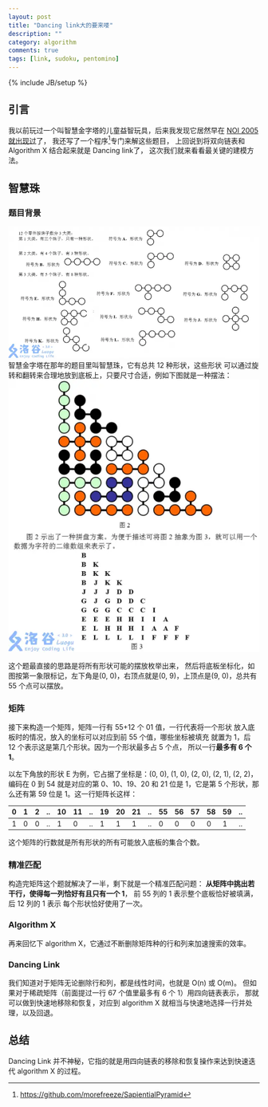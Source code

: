 ```yaml
---
layout: post
title: "Dancing link大的要来喽"
description: ""
category: algorithm
comments: true
tags: [link, sudoku, pentomino]
---
```


{% include JB/setup %}


## 引言
我以前玩过一个叫智慧金字塔的儿童益智玩具，后来我发现它居然早在 [NOI 2005 就出现过](https://www.luogu.com.cn/problem/P4205)了，
我还写了一个程序[^1]专门来解这些题目，
上回说到将双向链表和 Algorithm X 结合起来就是 Dancing link了，
这次我们就来看看最关键的建模方法。
<!--more-->

## 智慧珠

### 题目背景
![alt text](../images/dancing_shapes.png)
智慧金字塔在那年的题目里叫智慧珠，它有总共 12 种形状，这些形状
可以通过旋转和翻转来合理地放到底板上，只要尺寸合适，例如下图就是一种摆法：
![alt text](../images/dancing_solution.png)

这个题最直接的思路是将所有形状可能的摆放枚举出来，
然后将底板坐标化，如图按第一象限标记，左下角是(0, 0)，右顶点就是(0, 9)，上顶点是(9, 0)，总共有 55 个点可以摆放。

### 矩阵
接下来构造一个矩阵，矩阵一行有 55+12 个 01 值，一行代表将一个形状
放入底板时的情况，放入的坐标可以对应到前 55 个值，哪些坐标被填充
就置为 1，后 12 个表示这是第几个形状。因为一个形状最多占 5 个点，
所以一行**最多有 6 个 1**。

以左下角放的形状 E 为例，它占据了坐标是：(0, 0), (1, 0), (2, 0),
(2, 1), (2, 2)，编码在 0 到 54 就是对应的第 0、10、19、20 和 21
位是 1，它是第 5 个形状，那么还有第 59 位是 1。这一行矩阵长这样：

| 0| 1| 2|..|10|11|..|19|20|21|..|55|56|57|58|59|..|
|--|--|--|--|--|--|--|--|--|--|--|--|--|--|--|--|--|
| 1| 0| 0|..| 1| 0|..| 1| 1| 1|..| 0| 0| 0| 0| 1|..|

这个矩阵的行数就是所有形状的所有可能放入底板的集合个数。

### 精准匹配
构造完矩阵这个题就解决了一半，剩下就是一个精准匹配问题：
**从矩阵中挑出若干行，使得每一列恰好有且只有一个 1**，
前 55 列的 1 表示整个底板恰好被填满，后 12 列的 1 表示
每个形状恰好使用了一次。

### Algorithm X
再来回忆下 algorithm X，它通过不断删除矩阵种的行和列来加速搜索的效率。

### Dancing Link
我们知道对于矩阵无论删除行和列，都是线性时间，也就是 O(n) 或 O(m)。
但如果对于稀疏矩阵（前面提过一行 67 个值里最多有 6 个 1）用四向链表表示，
那就可以做到快速地移除和恢复，对应到 algorithm X 就相当与快速地选择一行并处理，以及回退。

## 总结
Dancing Link 并不神秘，它指的就是用四向链表的移除和恢复操作来达到快速迭代 algorithm X 的过程。

[^1]: https://github.com/morefreeze/SapientialPyramid
